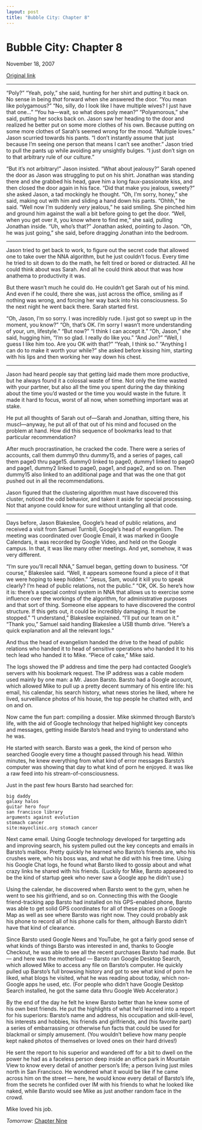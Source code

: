 ```yaml
---
layout: post
title: "Bubble City: Chapter 8"
---
```

Bubble City: Chapter 8
======================

November 18, 2007

[Original link](http://www.aaronsw.com/weblog/bubblecity8)

* * * * *

“Poly?” “Yeah, poly,” she said, hunting for her shirt and putting it
back on. No sense in being *that* forward when she answered the door.
“You mean like polygamous?” “No, silly, do I look like I have multiple
wives? I just have that one…” “You ha—wait, so what does poly mean?”
“Polyamorous,” she said, putting her socks back on. Jason saw her
heading to the door and realized he better put on some more clothes of
his own. Because putting on some more clothes of Sarah’s seemed wrong
for the mood. “Multiple loves.” Jason scurried towards his pants. “I
don’t instantly assume that just because I’m seeing one person that
means I can’t see another.” Jason tried to pull the pants up while
avoiding any unsightly bulges. “I just don’t sign on to that arbitrary
rule of our culture.”

“But it’s not arbitrary!” Jason insisted. “What about jealousy?” Sarah
opened the door as Jason was struggling to put on his shirt. Jonathan
was standing there and she grabbed his head, gave him a long
faux-passionate kiss, and then closed the door again in his face. “Did
that make you jealous, sweety?” she asked Jason, a tad mockingly he
thought. “Oh, I’m sorry, honey,” she said, making out with him and
sliding a hand down his pants. “Ohhh,” he said. “Well now I’m suddenly
*very* jealous,” he said smiling. She pinched him and ground him against
the wall a bit before going to get the door. “Well, when you get over
it, you know where to find me,” she said, pulling Jonathan inside. “Uh,
who’s that?” Jonathan asked, pointing to Jason. “Oh, he was just going,”
she said, before dragging Jonathan into the bedroom.

* * * * *

Jason tried to get back to work, to figure out the secret code that
allowed one to take over the NNA algorithm, but he just couldn’t focus.
Every time he tried to sit down to do the math, he felt tired or bored
or distracted. All he could think about was Sarah. And all he could
think about that was how anathema to productivity it was.

But there wasn’t much he could do. He couldn’t get Sarah out of his
mind. And even if he could, there she was, just across the office,
smiling as if nothing was wrong, and forcing her way back into his
consciousness. So the next night he went back there. Sarah started
first.

“Oh, Jason, I’m so sorry. I was incredibly rude. I just got so swept up
in the moment, you know?” “Oh, that’s OK. I’m sorry I wasn’t more
understanding of your, um, lifestyle.” “But now?” “I think I can accept
it.” “Oh, Jason,” she said, hugging him, “I’m so glad. I really do like
you.” “And Jon?” “Well, I guess I like him too. Are you OK with that?”
“Yeah, I think so.” “Anything I can do to make it worth your while?” she
asked before kissing him, starting with his lips and then working her
way down his chest.

* * * * *

Jason had heard people say that getting laid made them more productive,
but he always found it a colossal waste of time. Not only the time
wasted with your partner, but also all the time you spent during the day
thinking about the time you’d wasted or the time you would waste in the
future. It made it hard to focus, worst of all now, when something
important was at stake.

He put all thoughts of Sarah out of—Sarah and Jonathan, sitting there,
his muscl—anyway, he put all of that out of his mind and focused on the
problem at hand. How did this sequence of bookmarks lead to that
particular recommendation?

After much procrastination, he cracked the code. There were a series of
accounts, call them dummy0 thru dummy15, and a series of pages, call
them page0 thru page15. dummy0 linked to page0, dummy1 linked to page0
and page1, dummy2 linked to page0, page1, and page2, and so on. Then
dummy15 also linked to an additional page and that was the one that got
pushed out in all the recommendations.

Jason figured that the clustering algorithm must have discovered this
cluster, noticed the odd behavior, and taken it aside for special
processing. Not that anyone could know for sure without untangling all
that code.

* * * * *

Days before, Jason Blakeslee, Google’s head of public relations, and
received a visit from Samuel Turnbill, Google’s head of evangelism. The
meeting was coordinated over Google Email, it was marked in Google
Calendars, it was recorded by Google Video, and held on the Google
campus. In that, it was like many other meetings. And yet, somehow, it
was very different.

“I’m sure you’ll recall NNA,” Samuel began, getting down to business.
“Of course,” Blakeslee said. “Well, it appears someone found a piece of
it that we were hoping to keep hidden.” “Jesus, Sam, would it kill you
to speak clearly? I’m head of public relations, not the public.” “OK,
OK. So here’s how it is: there’s a special control system in NNA that
allows us to exercise some influence over the workings of the algorithm,
for administrative purposes and that sort of thing. Someone else appears
to have discovered the control structure. If this gets out, it could be
incredibly damaging. It *must* be stopped.” “I understand,” Blakeslee
explained. “I’ll put our team on it.” “Thank you,” Samuel said handing
Blakeslee a USB thumb drive. “Here’s a quick explanation and all the
relevant logs.”

And thus the head of evangelism handed the drive to the head of public
relations who handed it to head of sensitive operations who handed it to
his tech lead who handed it to Mike. “Piece of cake,” Mike said.

The logs showed the IP address and time the perp had contacted Google’s
servers with his bookmark request. The IP address was a cable modem used
mainly by one man: a Mr. Jason Barsto. Barsto had a Google account,
which allowed Mike to pull up a pretty decent summary of his entire
life: his email, his calendar, his search history, what news stories he
liked, where he lived, surveillance photos of his house, the top people
he chatted with, and on and on.

Now came the fun part: compiling a dossier. Mike skimmed through
Barsto’s life, with the aid of Google technology that helped highlight
key concepts and messages, getting inside Barsto’s head and trying to
understand who he was.

He started with search. Barsto was a geek, the kind of person who
searched Google every time a thought passed through his head. Within
minutes, he knew everything from what kind of error messages Barsto’s
computer was showing that day to what kind of porn he enjoyed. it was
like a raw feed into his stream-of-consciousness.

Just in the past few hours Barsto had searched for:

    big daddy  
    galaxy halos  
    guitar hero four  
    san francisco library  
    arguments against evolution
    stomach cancer  
    site:mayoclinic.org stomach cancer

Next came email. Using Google technology developed for targetting ads
and improving search, his system pulled out the key concepts and emails
in Barsto’s mailbox. Pretty quickly he learned who Barsto’s friends are,
who his crushes were, who his boss was, and what he did with his free
time. Using his Google Chat logs, he found what Barsto liked to gossip
about and what crazy links he shared with his friends. (Luckily for
Mike, Barsto appeared to be the kind of startup geek who never saw a
Google app he didn’t use.)

Using the calendar, he discovered when Barsto went to the gym, when he
went to see his girlfriend, and so on. Connecting this with the Google
friend-tracking app Barsto had installed on his GPS-enabled phone,
Barsto was able to get solid GPS coordinates for all of these places on
a Google Map as well as see where Barsto was right now. They could
probably ask his phone to record all of his phone calls for them,
although Barsto didn’t have that kind of clearance.

Since Barsto used Google News and YouTube, he got a fairly good sense of
what kinds of things Barsto was interested in and, thanks to Google
Checkout, he was able to see all the recent purchases Barsto had made.
But — and here was the motherload — Barsto ran Google Desktop Search,
which allowed Mike to access any file on Barsto’s computer. He quickly
pulled up Barsto’s full browsing history and got to see what kind of
porn he liked, what blogs he visited, what he was reading about today,
which non-Google apps he used, etc. (For people who didn’t have Google
Desktop Search installed, he got the same data thru Google Web
Accelerator.)

By the end of the day he felt he knew Barsto better than he knew some of
his own best friends. He put the highlights of what he’d learned into a
report for his superiors: Barsto’s name and address, his occupation and
skill-level, his interests and hobbies, his friends and girlfriends, and
(his favorite part) a series of embarrassing or otherwise fun facts that
could be used for blackmail or simply amusement. (You wouldn’t believe
how many people kept naked photos of themselves or loved ones on their
hard drives!)

He sent the report to his superior and wandered off for a bit to dwell
on the power he had as a faceless person deep inside an office park in
Mountain View to know every detail of another person’s life; a person
living just miles north in San Francisco. He wondered what it would be
like if he came across him on the street — here, he would know every
detail of Barsto’s life, from the secrets he confided over IM with his
friends to what he looked like naked, while Barsto would see Mike as
just another random face in the crowd.

Mike loved his job.

*Tomorrow:* [Chapter Nine](http://aaronsw.com/weblog/bubblecity9)
